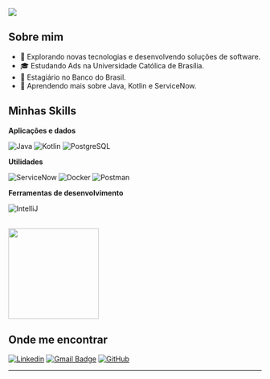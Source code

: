 ![](https://komarev.com/ghpvc/?username=iuricode&color=006bed)

## Sobre mim

- 🤔 Explorando novas tecnologias e desenvolvendo soluções de software.
- 🎓 Estudando Ads na Universidade Católica de Brasília.
- 💼 Estagiário no Banco do Brasil.
- 🌱 Aprendendo mais sobre Java, Kotlin e ServiceNow.

## Minhas Skills

**Aplicações e dados**

![Java](https://img.shields.io/badge/-Java-333333?style=flat&logo=Java&logoColor=007396)
![Kotlin](https://img.shields.io/badge/-Kotlin-333333?style=flat&logo=kotlin&logoColor=007396)
![PostgreSQL](https://img.shields.io/badge/-PostgreSQL-333333?style=flat&logo=postgresql&logoColor=336791)

**Utilidades**

![ServiceNow](https://img.shields.io/badge/-ServiceNow-333333?style=flat&logo=servicenow&logoColor=green)
![Docker](https://img.shields.io/badge/-Docker-333333?style=flat&logo=docker&logoColor=2496ED)
![Postman](https://img.shields.io/badge/-Postman-333333?style=flat&logo=postman)

**Ferramentas de desenvolvimento**

![IntelliJ](https://img.shields.io/badge/-IntelliJ%20IDEA-333333?style=flat&logo=intellijidea&logoColor=000000)

<br/>

<a href="https://github.com/T3ODORO" title="Perfil do Lucas">
  <img height="180em" src="https://github-readme-stats.vercel.app/api?username=T3ODORO&theme=dracula&show_icons=true" />
</a>

## Onde me encontrar

[![Linkedin](https://img.shields.io/badge/-username-blue?style=flat-square&logo=Linkedin&logoColor=white&link=LINK-DO-SEU-LINKEDIN)](https://www.linkedin.com/in/teodoro-lucas/)
[![Gmail Badge](https://img.shields.io/badge/-seuemail@email.com-006bed?style=flat-square&logo=Gmail&logoColor=white&link=mailto:SEU-EMAIL)](mailto:teodoro.lucasbarbosa@gmail.com)
[![GitHub](https://img.shields.io/github/followers/iuricode?label=follow&style=social)]([LINK-DO-SEU-GITHUB](https://github.com/T3ODORO))

---
